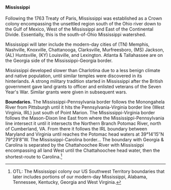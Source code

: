 #### Mississippi

Following the 1763 Treaty of Paris, Mississippi was established as a Crown colony encompassing the unsettled region south of the Ohio river down to the Gulf of Mexico, West of the Mississippi and East of the Continental Divide. Essentially, this is the south-of-Ohio Mississippi watershed.

Mississippi will later include the modern-day cities of (TN) Memphis, Nashville, Knoxville, Chattanooga, Clarksville, Murfreesboro, (MS) Jackson, (AL) Huntsville, (KY) Louisville, and Lexington.
Atlanta & Tallahassee are on the Georgia side of the Mississippi-Georgia border.

Mississippi developed slower than Charlotina due to a less benign climate and native population, until similar temples were discovered in its hinterlands. 
A strong military tradition started in Mississippi after the British government gave land grants to officer and enlisted veterans of the Seven Year's War. Similar grants were given in subsequent wars.

**Boundaries.**
The Mississippi-Pennsylvania border follows the Monongahela River from Pittsburgh until it hits the Pennsylvania-Virginia border line (West Virginia, IRL) just south of Point Marion.
The Mississippi-Virginia border follows the Mason-Dixon line East from where the Mississippi-Pennsylvania line intersect it until it intersects the Northern Branch Potomac River, north of Cumberland, VA. From there it follows the IRL boundary between Maryland and Virginia until reaches the Potomac head waters at 39°14′15″N 79°29′8″W.
The Mississippi-Carolina border...
The boundary with Georgia & Carolina is separated by the Chattahoochee River with Mississippi encompassing all land West until the Chattahoochee head water, then the shortest-route to Carolina.[^OTL-Mississippi-boundaries]
<!-- * http://www.virginiaplaces.org/watersheds/divides.html
* [Virginia Divide](http://www.virginiaplaces.org/watersheds/graphics/route58watersheds.png)
* http://www.wncstormwater.org/workshops.html -->

[^OTL-Mississippi-boundaries]: OTL: The Mississippi colony our US Southwest Territory boundaries that later includes portions of our modern-day Mississippi, Alabama, Tennessee, Kentucky, Georgia and West Virginia.
